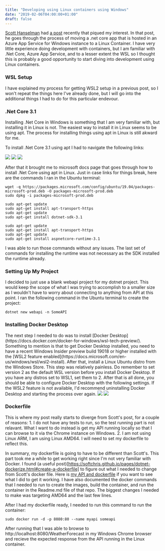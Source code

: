 ```yaml
---
title: "Developing using Linux containers using Windows"
date: "2019-02-06T04:00:00+01:00"
draft: false
---
```


[Scott Hanselman](https://twitter.com/shanselman) had [a post](https://www.hanselman.com/blog/MovingAnASPNETCoreFromAzureAppServiceOnWindowsToLinuxByTestingInWSLAndDockerFirst.aspx) recently that piqued my interest. In that post, he goes through the process of moving a .net core app that is hosted in an Azure App Service for Windows instance to a Linux Container. I have very little experience doing development with containers, but I am familiar with .Net Core, Azure App Service, and to a lesser extent the WSL so I thought this is probably a good opportunity to start diving into development using Linux containers.

<h3>WSL Setup</h3>
I have explained my process for getting WSL2 setup in a previous post, so I won't repeat the things here I've already done, but I will go into the additional things I had to do for this particular endevour.

<h3>.Net Core 3.1</h3>
Installing .Net Core in Windows is something that I am very familiar with, but installing it in Linux is not. The easiest way to install it in Linux seems to be using apt. The process for installing things using apt in Linux is still akward for me.

To install .Net Core 3.1 using apt I had to navigate the following links:


<img src="/images/NetCore1.png" />
<img src="/images/NetCore2.png" />
<img src="/images/NetCore3.png" />

After that it brought me to microsoft docs page that goes through how to install .Net Core using apt in Linux. Just in case links for things break, here are the commands I ran in the Ubuntu terminal:

```
wget -q https://packages.microsoft.com/config/ubuntu/19.04/packages-microsoft-prod.deb -O packages-microsoft-prod.deb
sudo dpkg -i packages-microsoft-prod.deb
```
```
sudo apt-get update
sudo apt-get install apt-transport-https
sudo apt-get update
sudo apt-get install dotnet-sdk-3.1
```
```
sudo apt-get update
sudo apt-get install apt-transport-https
sudo apt-get update
sudo apt-get install aspnetcore-runtime-3.1
```

I was able to run those commands without any issues. The last set of commands for installing the runtime was not necessary as the SDK installed the runtime already.

<h3>Setting Up My Project</h3>
I decided to just use a blank webapi project for my dotnet project. This would keep the scope of what I was trying to accomplish to a smaller size as I wouldn't have to worry about connecting to anything from API at this point. I ran the following command in the Ubuntu terminal to create the project:

```
dotnet new webapi -n SomeAPI
```

<h3>Installing Docker Desktop</h3>
The next step I needed to do was to install [Docker Desktop](https://docs.docker.com/docker-for-windows/wsl-tech-preview/). Something to mention is that to get Docker Desktop installed, you need to have a recent Windows Insider preview build 19018 or higher installed with the [WSL2 feature enabled](https://docs.microsoft.com/en-us/windows/wsl/wsl2-install). After that, install a Linux Ubuntu distro from the Windows Store. This step was relatively painless. Do remember to set version 2 as the default WSL version before you install Docker Desktop. If you have any distros set to WSL1, set them to 2. After that is all done, you should be able to configure Docker Desktop with the following settings. If the WSL2 feature is not available, I'd recommend uninstalling Docker Desktop and starting the process over again.

<img src="/images/DockerDesktopGeneral.jpg" />
<img src="/images/DockerDesktopResources.png" />

<h3>Dockerfile</h3>
This is where my post really starts to diverge from Scott's post, for a couple of reasons:
1. I do not have any tests to run, so the test running part is not relavant. What I want to do instead is get my API running locally so that I can browse to it via the Chrome instance on Windows.
2. I am not using Linux ARM, I am using Linux AMD64. I will need to set my dockerfile to reflect this.

In summary, my dockerfile is going to have to be different than Scott's. This part took me a while to get working right since I'm not very familiar with Docker. I found (a useful post)[https://softchris.github.io/pages/dotnet-dockerize.html#create-a-dockerfile] to figure out what I needed to change from Scott's docker file. Here is [my API and dockerfile](https://github.com/Tasboo/SomeAPI) if you want to see what I did to get it working. I have also documented the docker commands that I needed to run to create the images, build the container, and run the container in the Readme.md file of that repo. The biggest changes I needed to make was targeting AMD64 and the last few lines.

After I had my dockerfile ready, I needed to run this command to run the container:

```
sudo docker run -d -p 8080:80 --name myapi someapi
```

After running that I was able to browse to http://localhost:8080/WeatherForecast in my Windows Chrome browser and recieve the expected response from the API running in the Linux container.
